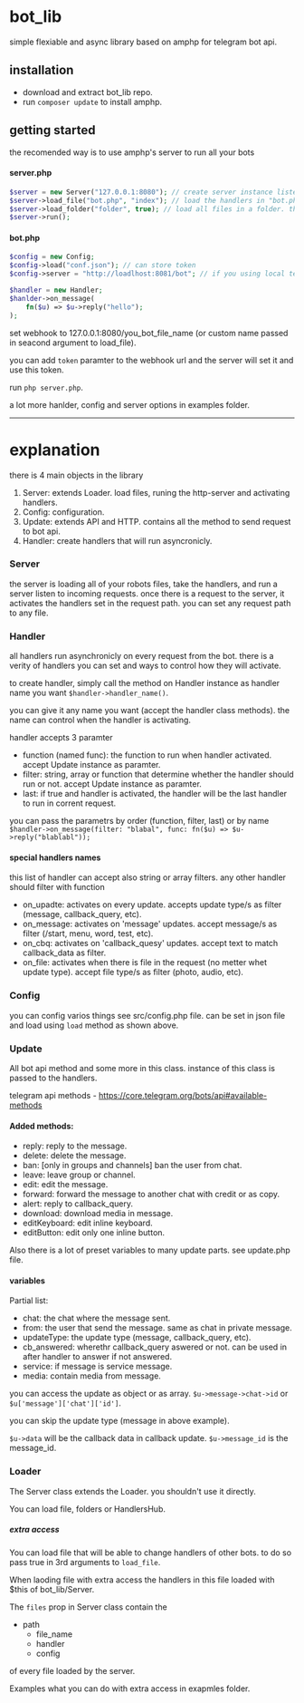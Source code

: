 # bot_lib

simple flexiable and async library based on amphp for telegram bot api.

## installation

- download and extract bot_lib repo.
- run `composer update` to install amphp.

## getting started

the recomended way is to use amphp's server to run all your bots

#### server.php

```php
$server = new Server("127.0.0.1:8080"); // create server instance listening to port 8080
$server->load_file("bot.php", "index"); // load the handlers in "bot.php" and store them in "index" path
$server->load_folder("folder", true); // load all files in a folder. the second param is whether to load recursivly or not
$server->run();
```
#### bot.php

```php
$config = new Config;
$config->load("conf.json"); // can store token
$config->server = "http://loadlhost:8081/bot"; // if you using local telegram-bot-api

$handler = new Handler;
$hanlder->on_message(
    fn($u) => $u->reply("hello");
);
```
set webhook to 127.0.0.1:8080/you_bot_file_name (or custom name passed in seacond argument to load_file).

you can add `token` paramter to the webhook url and the server will set it and use this token.

run `php server.php`.

a lot more hanlder, config and server options in examples folder.

---
# explanation

there is 4 main objects in the library

1. Server: extends Loader. load files, runing the http-server and activating handlers.
2. Config: configuration.
3. Update: extends API and HTTP. contains all the method to send request to bot api.
4. Handler: create handlers that will run asyncronicly.

### Server 
the server is loading all of your robots files, take the handlers, and run a server listen to incoming requests.
once there is a request to the server, it activates the handlers set in the request path. you can set any request path to any file.

### Handler
all handlers run asynchronicly on every request from the bot. 
there is a verity of handlers you can set and ways to control how they will activate.

to create handler, simply call the method on Handler instance as handler name you want `$handler->handler_name()`.

you can give it any name you want (accept the handler class methods).
the name can control when the handler is activating.

handler accepts 3 paramter

- function (named func): the function to run when handler activated. accept Update instance as paramter.
- filter: string, array or function that determine whether the handler should run or not. accept Update instance as paramter.
- last: if true and handler is activated, the handler will be the last handler to run in corrent request.

you can pass the parametrs by order (function, filter, last) or by name `$handler->on_message(filter: "blabal", func: fn($u) => $u->reply("blablabl"));`

#### special handlers names
this list of handler can accept also string or array filters. any other handler should filter with function

- on_upadte: activates on every update. accepts update type/s as filter (message, callback_query, etc).
- on_message: activates on 'message' updates. accept message/s as filter (/start, menu, word, test, etc).
- on_cbq: activates on 'callback_quesy' updates. accept text to match callback_data as filter.
- on_file: activates when there is file in the request (no metter whet update type). accept file type/s as filter (photo, audio, etc).

### Config
you can config varios things see src/config.php file. can be set in json file and load using `load` method as shown above.

### Update
All bot api method and some more in this class. instance of this class is passed to the handlers.

telegram api methods - https://core.telegram.org/bots/api#available-methods

#### Added methods:

- reply: reply to the message.
- delete: delete the message.
- ban: [only in groups and channels] ban the user from chat.
- leave: leave group or channel.
- edit: edit the message.
- forward: forward the message to another chat with credit or as copy.
- alert: reply to callback_query.
- download: download media in message.
- editKeyboard: edit inline keyboard.
- editButton: edit only one inline button.

Also there is a lot of preset variables to many update parts. see update.php file.

#### variables 
Partial list:

- chat: the chat where the message sent.
- from: the user that send the message. same as chat in private message.
- updateType: the update type (message, callback_query, etc).
- cb_answered: wherethr callback_query aswered or not. can be used in after handler to answer if not answered.
- service: if message is service message.
- media: contain media from message.

you can access the update as object or as array. `$u->message->chat->id` or `$u['message']['chat']['id']`.

you can skip the update type (message in above example). 

`$u->data` will be the callback data in callback update. `$u->message_id` is the message_id.

### Loader
The Server class extends the Loader. you shouldn't use it directly.

You can load file, folders or HandlersHub.

##### extra access
You can load file that will be able to change handlers of other bots. to do so pass true in 3rd arguments to `load_file`.

When laoding file with extra access the handlers in this file loaded with $this of bot_lib/Server.

The `files` prop in Server class contain the

- path 
    - file_name 
    - handler 
    - config 
 
of every file loaded by the server.

Examples what you can do with extra access in exapmles folder.
